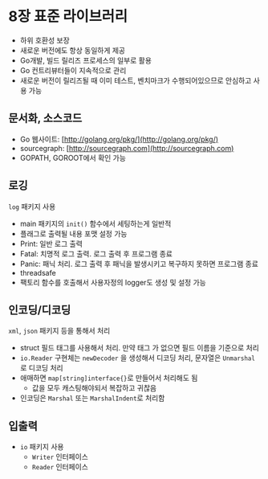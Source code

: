# 8장 표준 라이브러리

* 하위 호환성 보장
* 새로운 버전에도 항상 동일하게 제공
* Go개발, 빌드 릴리즈 프로세스의 일부로 활용
* Go 컨트리뷰터들이 지속적으로 관리
* 새로운 버전이 릴리즈될 때 이미 테스트, 벤치마크가 수행되어있으므로 안심하고 사용 가능

## 문서화, 소스코드

* Go 웹사이트: [http://golang.org/pkg/](http://golang.org/pkg/)
* sourcegraph: [http://sourcegraph.com](http://sourcegraph.com)
* GOPATH, GOROOT에서 확인 가능

## 로깅

`log` 패키지 사용

* main 패키지의 `init()` 함수에서 세팅하는게 일반적
* 플래그로 출력될 내용 포맷 설정 가능
* Print: 일반 로그 출력
* Fatal: 치명적 로그 출력. 로그 출력 후 프로그램 종료
* Panic: 패닉 처리. 로그 출력 후 패닉을 발생시키고 복구하지 못하면 프로그램 종료
* threadsafe
* 팩토리 함수를 호출해서 사용자정의 logger도 생성 및 설정 가능

## 인코딩/디코딩

`xml`, `json` 패키지 등을 통해서 처리

* struct 필드 태그를 사용해서 처리. 만약 태그 가 없으면 필드 이름을 기준으로 처리
* `io.Reader` 구현체는 `newDecoder` 을 생성해서 디코딩 처리, 문자열은 `Unmarshal`로 디코딩 처리
* 애매하면 `map[string]interface{}`로 만들어서 처리해도 됨
  * 값을 모두 캐스팅해야되서 복잡하고 귀찮음
* 인코딩은 `Marshal` 또는 `MarshalIndent`로 처리함

## 입출력

* `io` 패키지 사용
  * `Writer` 인터페이스
  * `Reader` 인터페이스

